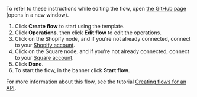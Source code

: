 To refer to these instructions while editing the flow, open [the GitHub page](https://github.com/ot4i/app-connect-templates/blob/master/resources/markdown/Create%20a%20customer%20in%20Square%20when%20a%20customer%20is%20created%20in%20Shopify_instructions.md) (opens in a new window).

1. Click **Create flow** to start using the template.
1. Click **Operations**, then click **Edit flow** to edit the operations.
1. Click on the Shopify node, and if you're not already connected, connect to your [Shopify account](https://ibm.biz/acshopify).
1. Click on the Square node, and if you're not already connected, connect to your [Square account](https://ibm.biz/acsquare).
1. Click **Done**.
1. To start the flow, in the banner click **Start flow**.

For more information about this flow, see the tutorial [Creating flows for an API](https://www.ibm.com/docs/en/app-connect/saas?topic=designer-introduction-creating-flows-api-part-1).
